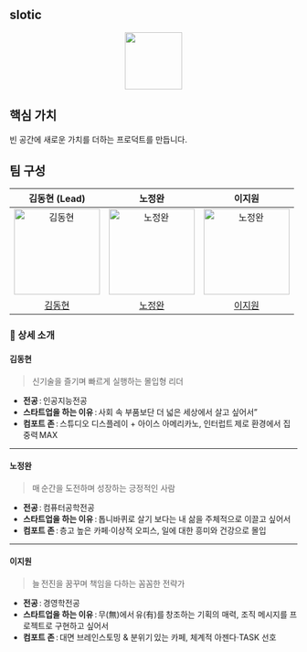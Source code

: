 ## slotic
<div align="center">
<img width="100" src="https://github.com/user-attachments/assets/42e4a1de-a691-4e41-9b45-d1eddfaf3d1a">
</div>

## 핵심 가치
빈 공간에 새로운 가치를 더하는 프로덕트를 만듭니다.

## 팀 구성
|                                       김동현 (Lead)                                        |                                           노정완                                            |                                           이지원                                            | 
|:---------------------------------------------------------------------------------------:|:----------------------------------------------------------------------------------------:|:----------------------------------------------------------------------------------------:|  
| <img src="https://avatars.githubusercontent.com/u/60652405?v=4" width=150px alt="김동현"/> | <img src="https://avatars.githubusercontent.com/u/129377887?v=4" width=150px alt="노정완"/> | <img src="https://avatars.githubusercontent.com/u/206010891?v=4" width=150px alt="노정완"/> |
|                           [김동현](https://github.com/devxlofi)                            |                             [노정완](https://github.com/jwnnoh)                             |                            [이지원](https://github.com/ndfav1e)                             |
### 👥 상세 소개
#### 김동현
> 신기술을 즐기며 빠르게 실행하는 몰입형 리더

- **전공** : 인공지능전공
- **스타트업을 하는 이유** : 사회 속 부품보단 더 넓은 세상에서 살고 싶어서”  
- **컴포트 존** : 스튜디오 디스플레이 + 아이스 아메리카노, 인터럽트 제로 환경에서 집중력 MAX   

---

#### 노정완
> 매 순간을 도전하며 성장하는 긍정적인 사람

- **전공** : 컴퓨터공학전공
- **스타트업을 하는 이유** : 톱니바퀴로 살기 보다는 내 삶을 주체적으로 이끌고 싶어서   
- **컴포트 존** : 층고 높은 카페·이상적 오피스, 일에 대한 흥미와 건강으로 몰입

---

#### 이지원
> 늘 전진을 꿈꾸며 책임을 다하는 꼼꼼한 전략가

- **전공** : 경영학전공
- **스타트업을 하는 이유** : 무(無)에서 유(有)를 창조하는 기획의 매력, 조직 메시지를 프로젝트로 구현하고 싶어서   
- **컴포트 존** : 대면 브레인스토밍 & 분위기 있는 카페, 체계적 아젠다·TASK 선호

